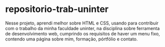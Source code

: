 # repositorio-trab-uninter
Nesse projeto, aprendi melhor sobre HTML e CSS, usando para contribuir com o trabalho da minha faculdade uninter, na disciplina sobre ferramenta de desenvolvimento web, cumprindo os requisitos de haver um menu fixo, contendo uma página sobre mim, formação, pórtfólio e contato.

